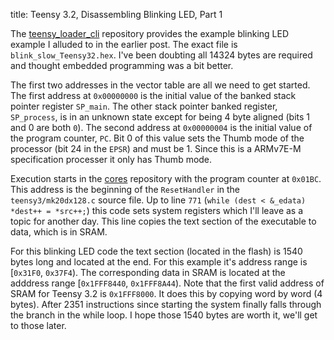 title: Teensy 3.2, Disassembling Blinking LED, Part 1

The [teensy_loader_cli](https://github.com/PaulStoffregen/teensy_loader_cli/)
repository provides the example blinking LED example I alluded to in the earlier
post. The exact file is `blink_slow_Teensy32.hex`. I've been doubting all 14324
bytes are required and thought embedded programming was a bit better.

The first two addresses in the vector table are all we need to get started. The
first address at `0x00000000` is the initial value of the banked stack pointer
register `SP_main`. The other stack pointer banked register, `SP_process`, is in
an unknown state except for being 4 byte aligned (bits 1 and 0 are both `0`).
The second address at `0x00000004` is the initial value of the program counter,
`PC`. Bit 0 of this value sets the Thumb mode of the processor (bit 24 in the
`EPSR`) and must be 1. Since this is a ARMv7E-M specification processer it only
has Thumb mode.

Execution starts in the [cores](https://github.com/PaulStoffregen/cores/)
repository with the program counter at `0x01BC`. This address is the beginning
of the `ResetHandler` in the `teensy3/mk20dx128.c` source file. Up to line `771`
(`while (dest < &_edata) *dest++ = *src++;`) this code sets system registers
which I'll leave as a topic for another day. This line copies the text section
of the executable to data, which is in SRAM.

For this blinking LED code the text section (located in the flash) is 1540 bytes
long and located at the end. For this example it's address range is [`0x31F0`,
`0x37F4`). The corresponding data in SRAM is located at the adddress range
[`0x1FFF8440`, `0x1FFF8A44`). Note that the first valid address of SRAM for
Teensy 3.2 is `0x1FFF8000`. It does this by copying word by word (4 bytes).
After 2351 instructions since starting the system finally falls through the
branch in the while loop. I hope those 1540 bytes are worth it, we'll get to
those later.
